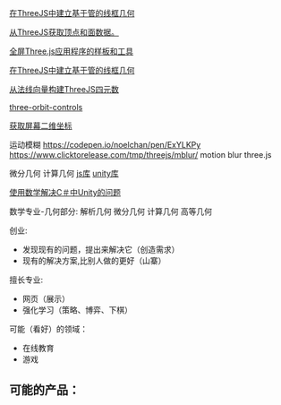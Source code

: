 [在ThreeJS中建立基于管的线框几何](https://github.com/mattdesl/three-tube-wireframe)

[从ThreeJS获取顶点和面数据。](https://github.com/mattdesl/three-geometry-data)

[全屏Three.js应用程序的样板和工具](https://github.com/marcofugaro/threejs-modern-app)

[在ThreeJS中建立基于管的线框几何](https://github.com/mattdesl/three-tube-wireframe)

[从法线向量构建ThreeJS四元数](https://github.com/mattdesl/three-quaternion-from-normal)

[three-orbit-controls](https://github.com/Jam3/orbit-controls/tree/1e3a5bb59ad4ba9eea41a38bc8338c6a15bccb0e)

[获取屏幕二维坐标](https://blog.csdn.net/weixin_33704591/article/details/91373271)

运动模糊
https://codepen.io/noelchan/pen/ExYLKPy
https://www.clicktorelease.com/tmp/threejs/mblur/
motion blur three.js

微分几何
计算几何
[js库](https://github.com/yszhao91/xtorcga)
[unity库]([https://link](https://github.com/Habrador/Computational-geometry))

[使用数学解决C＃中Unity的问题](https://www.habrador.com/tutorials/math/)

数学专业-几何部分:
解析几何
微分几何
计算几何
高等几何

创业:
- 发现现有的问题，提出来解决它（创造需求）
- 现有的解决方案,比别人做的更好（山寨）

擅长专业:
- 网页（展示）
- 强化学习（策略、博弈、下棋）

可能（看好）的领域：
- 在线教育
- 游戏

可能的产品：
-
